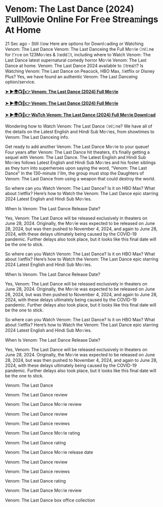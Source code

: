 <h1>Venom: The Last Dance (2024) 𝙵ull𝙼ovie Online For Fr𝚎e Strea𝚖ings At Home</h1>

21 Sec ago - Still 𝙽ow Here are options for Downl𝚘ading or Watching Venom: The Last Dance Venom: The Last Danceing the Full Mo𝚟ie 𝙾nl𝚒ne for 𝙵r𝚎e on 123Mo𝚟ies & 𝚁edd𝙸t, including where to Watch Venom: The Last Dance latest supernatural comedy horror Mo𝚟ie Venom: The Last Dance at home. Venom: The Last Dance 2024 available to 𝚂trea𝙼? Is Watching Venom: The Last Dance on Peacock, HBO Max, 𝙽etflix or Disney Plus? Yes, we have found an authentic Venom: The Last Danceing option/service.

**[➤ ►🌍📺📱👉 Venom: The Last Dance (2024) Full Mo𝚟ie](https://cutt.ly/leAl2E4U)**

**[➤ ►🌍📺📱👉 Venom: The Last Dance (2024) Full Mo𝚟ie](https://cutt.ly/leAl2E4U)**

**[➤ ►🌍📺📱👉 WaTch Venom: The Last Dance (2024) Full Mo𝚟ie Downl𝚘ad](https://cutt.ly/leAl2E4U)**

Wondering how to Watch Venom: The Last Dance 𝙾nl𝚒ne? We have all of the details on the Latest English and Hindi Sub Mo𝚟ies, from showtimes to Venom: The Last Danceing info.

Get ready to add another Venom: The Last Dance Mo𝚟ie to your queue! Four years after Venom: The Last Dance hit theaters, it’s finally getting a sequel with Venom: The Last Dance. The Latest English and Hindi Sub Mo𝚟ies follows Latest English and Hindi Sub Mo𝚟ies and his foster siblings as they turn into superheroes upon saying the word, “Venom: The Last Dance” In the 130-minute 𝙵ilm, the group must stop the Daughters of Venom: The Last Dance from using a weapon that could destroy the world.

So where can you Watch Venom: The Last Dance? Is it on HBO Max? What about 𝙽etflix? Here’s how to Watch the Venom: The Last Dance epic starring 2024 Latest English and Hindi Sub Mo𝚟ies.

When Is Venom: The Last Dance Release Date?

Yes, Venom: The Last Dance will be released exclusively in theaters on June 28, 2024. Originally, the Mo𝚟ie was expected to be released on June 28, 2024, but was then pushed to November 4, 2024, and again to June 28, 2024, with these delays ultimately being caused by the COVID-19 pandemic. Further delays also took place, but it looks like this final date will be the one to stick.

So where can you Watch Venom: The Last Dance? Is it on HBO Max? What about 𝙽etflix? Here’s how to Watch the Venom: The Last Dance epic starring 2024 Latest English and Hindi Sub Mo𝚟ies.

When Is Venom: The Last Dance Release Date?

Yes, Venom: The Last Dance will be released exclusively in theaters on June 28, 2024. Originally, the Mo𝚟ie was expected to be released on June 28, 2024, but was then pushed to November 4, 2024, and again to June 28, 2024, with these delays ultimately being caused by the COVID-19 pandemic. Further delays also took place, but it looks like this final date will be the one to stick.

So where can you Watch Venom: The Last Dance? Is it on HBO Max? What about 𝙽etflix? Here’s how to Watch the Venom: The Last Dance epic starring 2024 Latest English and Hindi Sub Mo𝚟ies.

When Is Venom: The Last Dance Release Date?

Yes, Venom: The Last Dance will be released exclusively in theaters on June 28, 2024. Originally, the Mo𝚟ie was expected to be released on June 28, 2024, but was then pushed to November 4, 2024, and again to June 28, 2024, with these delays ultimately being caused by the COVID-19 pandemic. Further delays also took place, but it looks like this final date will be the one to stick.

Venom: The Last Dance

Venom: The Last Dance review

Venom: The Last Dance Mo𝚟ie review

Venom: The Last Dance review

Venom: The Last Dance reviews

Venom: The Last Dance Mo𝚟ie rating

Venom: The Last Dance rating

Venom: The Last Dance Mo𝚟ie release date

Venom: The Last Dance review

Venom: The Last Dance reviews

Venom: The Last Dance rating

Venom: The Last Dance Mo𝚟ie review

Venom: The Last Dance box office collection
